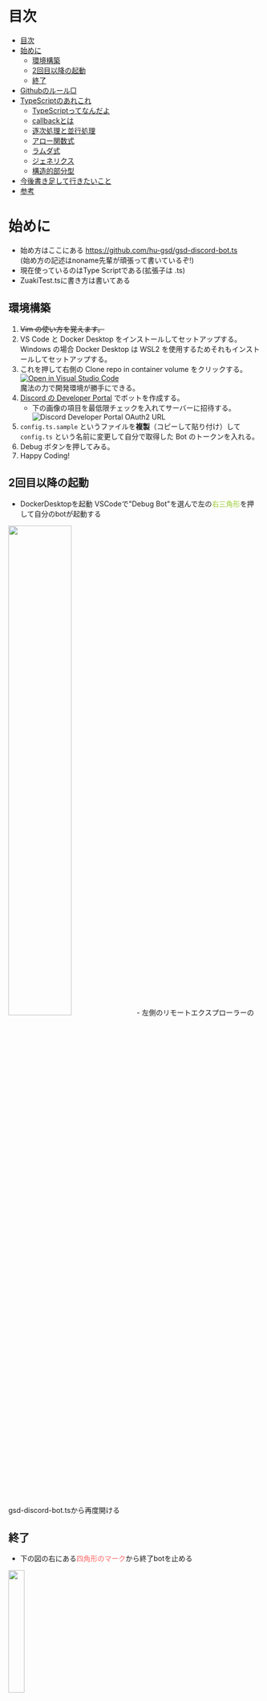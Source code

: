 # 目次
- [目次](#目次)
- [始めに](#始めに)
  - [環境構築](#環境構築)
  - [2回目以降の起動](#2回目以降の起動)
  - [終了](#終了)
- [Githubのルール▢](#githubのルール)
- [TypeScriptのあれこれ](#typescriptのあれこれ)
  - [TypeScriptってなんだよ](#typescriptってなんだよ)
  - [callbackとは](#callbackとは)
  - [逐次処理と並行処理](#逐次処理と並行処理)
  - [アロー関数式](#アロー関数式)
  - [ラムダ式](#ラムダ式)
  - [ジェネリクス](#ジェネリクス)
  - [構造的部分型](#構造的部分型)
- [今後書き足して行きたいこと](#今後書き足して行きたいこと)
- [参考](#参考)

# 始めに
- 始め方はここにある
https://github.com/hu-gsd/gsd-discord-bot.ts  
(始め方の記述はnoname先輩が頑張って書いているぞ!)  
- 現在使っているのはType Scriptである(拡張子は .ts)
- ZuakiTest.tsに書き方は書いてある

## 環境構築
1. ~~Vim の使い方を覚えます。~~
1. VS Code と Docker Desktop をインストールしてセットアップする。Windows の場合 Docker Desktop は WSL2 を使用するためそれもインストールしてセットアップする。
1. これを押して右側の Clone repo in container volume をクリックする。  
   [![Open in Visual Studio Code](https://open.vscode.dev/badges/open-in-vscode.svg)](https://open.vscode.dev/hu-gsd/gsd-discord-bot.ts)  
   魔法の力で開発環境が勝手にできる。
1. [Discord の Developer Portal](https://discord.com/developers/applications) でボットを作成する。
   - 下の画像の項目を最低限チェックを入れてサーバーに招待する。
     ![Discord Developer Portal OAuth2 URL](https://github.com/hu-gsd/gsd-discord-bot.ts/blob/main/docs/images/discord-bot-oauth2-url.png)
2. `config.ts.sample` というファイルを**複製**（コピーして貼り付け）して `config.ts` という名前に変更して自分で取得した Bot のトークンを入れる。
3. Debug ボタンを押してみる。
4. Happy Coding!

## 2回目以降の起動  
- DockerDesktopを起動
VSCodeで"Debug Bot"を選んで左の<span style="color: yellowgreen; ">右三角形</span>を押して自分のbotが起動する  
<img src="images_Howto/2022-02-17-17-20-12.png" width="50%">
- 左側のリモートエクスプローラーのgsd-discord-bot.tsから再度開ける  

## 終了
- 下の図の右にある<span style="color: #FF6666; ">四角形のマーク</span>から終了botを止める  
<img src="images_Howto/2022-02-17-17-25-25.png" width="25%">

# Githubのルール▢
- マージ
- ふぇっち
- ぷる (ふぇっち+まーじ)
- リセット
- プッシュ
- リムーブ

# TypeScriptのあれこれ
## TypeScriptってなんだよ

## callbackとは
関数を引数に取る処理のことを言う．
```typescript
function1(callback){
    callbask();
}
```
と書いて
```typescript
function1(function2);
```
とすると，上のcallbackという部分でfunction2が実行される．


## 逐次処理と並行処理
早いはなし，普通にコードを上から行われていくのが逐次処理です．  
並行処理は，

## アロー関数式
C# や java に出てくる「[ラムダ式](#ラムダ式)」みたいなものです
```typescript
var func1 = function (x: number, y: number) { return x + y; };
```
これをアロー関数式にすると
```typescript
var func2 = (x: number, y: number) => x + y; 
```
## ラムダ式
C# について説明する．

## ジェネリクス

## 構造的部分型
メンバの名前と型が一致すれば型チェックを通す  
(メンバ :メソッドの構成要素のこと)

&nbsp;

# 今後書き足して行きたいこと
- [ ] async await
- [ ] プロパティ
- [x] callback
- [ ] 同期，非同期
- [ ] 逐次処理，並行処理

# 参考
- promiseについて https://note.affi-sapo-sv.com/js-promise.php  
- マークダウンチートシート
https://qiita.com/Qiita/items/c686397e4a0f4f11683d  
- vscodeを利用したmarkdown https://tracpath.com/works/development/markdown_basics/#Visual_Studio_CodeVS_Code
- async await https://note.affi-sapo-sv.com/js-await-async.php#title2
- ラムダ式
- アロー関数式 https://www.buildinsider.net/web/pronamatypescript/03